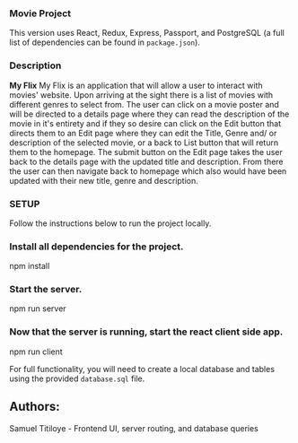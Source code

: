 ### Movie Project
This version uses React, Redux, Express, Passport, and PostgreSQL (a full list of dependencies can be found in `package.json`).


### Description

**My Flix**
My Flix is an application that will allow a user to interact with movies' website. Upon arriving at the sight there is a list of movies with different genres to select from. 
The user can click on a movie poster and will be directed to a details page where they can read the description of the movie in it's entirety and if they so desire can click on the Edit button that directs them to an Edit page where they can edit the Title, Genre and/ or description of the selected movie, or a back to List button that will return them to the homepage.
The submit button on the Edit page takes the user back to the details page with the updated title and description. From there the user can then navigate back to homepage which also would have been updated with their new title, genre and description.

### SETUP

Follow the instructions below to run the project locally.

### Install all dependencies for the project.

npm install

### Start the server.

npm run server

### Now that the server is running, start the react client side app.

npm run client

For full functionality, you will need to create a local database and tables using the provided `database.sql` file. 

## Authors:

Samuel Titiloye - Frontend UI, server routing, and database queries
